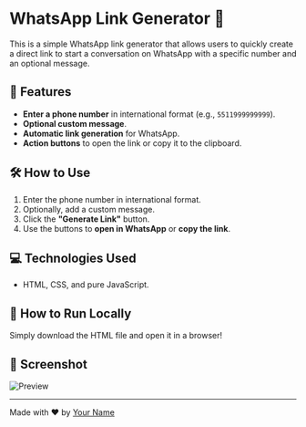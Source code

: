 # WhatsApp Link Generator 📱

This is a simple WhatsApp link generator that allows users to quickly create a direct link to start a conversation on WhatsApp with a specific number and an optional message.

## 🚀 Features
- **Enter a phone number** in international format (e.g., `5511999999999`).
- **Optional custom message**.
- **Automatic link generation** for WhatsApp.
- **Action buttons** to open the link or copy it to the clipboard.

## 🛠 How to Use
1. Enter the phone number in international format.
2. Optionally, add a custom message.
3. Click the **"Generate Link"** button.
4. Use the buttons to **open in WhatsApp** or **copy the link**.

## 💻 Technologies Used
- HTML, CSS, and pure JavaScript.

## 📂 How to Run Locally
Simply download the HTML file and open it in a browser!

## 📸 Screenshot
![Preview](https://via.placeholder.com/600x300?text=WhatsApp+Link+Generator)

---

Made with ❤️ by [Your Name](https://github.com/your-github)
